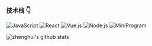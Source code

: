 
### 技术栈 :point_down:  

<p>
  
![JavaScript](https://img.shields.io/badge/-JavaScript-4e4e4e?logo=javascript&logoColor=#F7DF1E)
![React](https://img.shields.io/badge/-React-20232a?logo=react&logoColor=61dafb)
![Vue.js](https://img.shields.io/badge/-Vue.js-42b883?logo=vue.js&logoColor=white)
![Node.js](https://img.shields.io/badge/-Node.js-339933?logo=node.js&logoColor=white)
![MiniProgram](https://img.shields.io/badge/-MiniProgram-4e4e4e?logo=wechat&logoColor=07c160)

</p>

![zhenghui's github stats](https://github-readme-stats.vercel.app/api?username=zinete&show_icons=true&theme=onedark)

